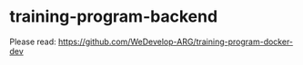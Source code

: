 # training-program-backend

Please read: https://github.com/WeDevelop-ARG/training-program-docker-dev
